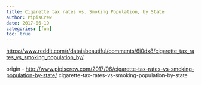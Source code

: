 ```yaml
---
title: Cigarette tax rates vs. Smoking Population, by State
author: PipisCrew
date: 2017-06-19
categories: [fun]
toc: true
---
```


https://www.reddit.com/r/dataisbeautiful/comments/6i0dx8/cigarette_tax_rates_vs_smoking_population_by/

origin - http://www.pipiscrew.com/2017/06/cigarette-tax-rates-vs-smoking-population-by-state/ cigarette-tax-rates-vs-smoking-population-by-state